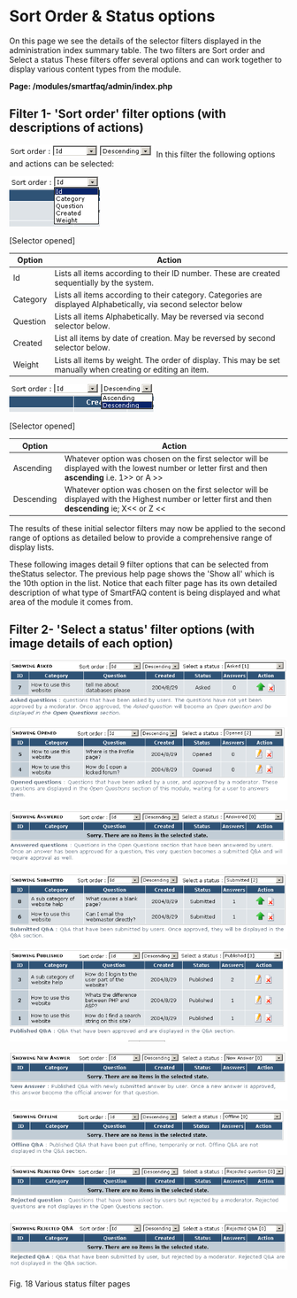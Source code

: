 # Sort Order & Status options

On this page we see the details of the selector filters displayed in the administration index summary table. The two filters are Sort order and Select a status These filters offer several options and can work together to display various content types from the module.

**Page: /modules/smartfaq/admin/index.php**

## Filter 1- 'Sort order' filter options \(with descriptions of actions\)

![](../../.gitbook/assets/sort.png) In this filter the following options and actions can be selected:

![](../../.gitbook/assets/sort-1.png)

\[Selector opened\]

| Option | Action |
| --- | --- |
| Id | Lists all items according to their ID number. These are created sequentially by the system. |
| Category | Lists all items according to their category. Categories are displayed Alphabetically, via second selector below |
| Question | Lists all items Alphabetically. May be reversed via second selector below. |
| Created | List all items by date of creation. May be reversed by second selector below. |
| Weight | Lists all items by weight. The order of display. This may be set manually when creating or editing an item. |

![](../../.gitbook/assets/sort-2.png)

\[Selector opened\]

| Option | Action |
| --- | --- |
| Ascending | Whatever option was chosen on the first selector will be displayed with the lowest number or letter first and then **ascending** i.e. 1&gt;&gt; or A &gt;&gt; |
| Descending | Whatever option was chosen on the first selector will be displayed with the Highest number or letter first and then **descending** ie; X&lt;&lt; or Z &lt;&lt; |

The results of these initial selector filters may now be applied to the second range of options as detailed below to provide a comprehensive range of display lists.

These following images detail 9 filter options that can be selected from theStatus selector. The previous help page shows the 'Show all' which is the 10th option in the list. Notice that each filter page has its own detailed description of what type of SmartFAQ content is being displayed and what area of the module it comes from.

## Filter 2- 'Select a status' filter options \(with image details of each option\)

![](../../.gitbook/assets/q-asked.png)

![](../../.gitbook/assets/q-opened.png)

![](../../.gitbook/assets/q-answered.png)

![](../../.gitbook/assets/q-submitted.png)

![](../../.gitbook/assets/q-published.png)

![](../../.gitbook/assets/q-newanswer.png)

![](../../.gitbook/assets/q-offline.png)

![](../../.gitbook/assets/q-rejected.png)

![](../../.gitbook/assets/q-rejected_q-and-a.png)

Fig. 18 Various status filter pages

